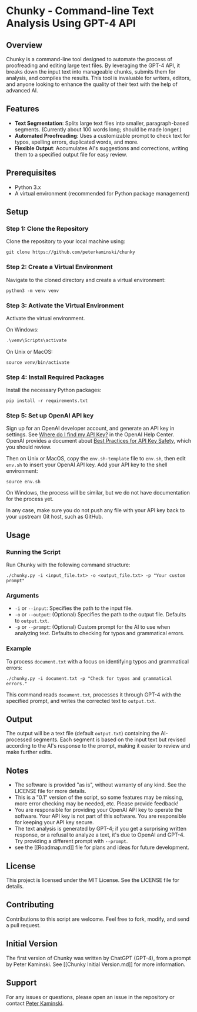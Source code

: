 # Chunky - Command-line Text Analysis Using GPT-4 API

## Overview

Chunky is a command-line tool designed to automate the process of proofreading and editing large text files. By leveraging the GPT-4 API, it breaks down the input text into manageable chunks, submits them for analysis, and compiles the results. This tool is invaluable for writers, editors, and anyone looking to enhance the quality of their text with the help of advanced AI.

## Features

- **Text Segmentation**: Splits large text files into smaller, paragraph-based segments. (Currently about 100 words long; should be made longer.)
- **Automated Proofreading**: Uses a customizable prompt to check text for typos, spelling errors, duplicated words, and more.
- **Flexible Output**: Accumulates AI's suggestions and corrections, writing them to a specified output file for easy review.

## Prerequisites

- Python 3.x
- A virtual environment (recommended for Python package management)

## Setup

### Step 1: Clone the Repository

Clone the repository to your local machine using:

```shell
git clone https://github.com/peterkaminski/chunky
```

### Step 2: Create a Virtual Environment

Navigate to the cloned directory and create a virtual environment:

```shell
python3 -m venv venv
```

### Step 3: Activate the Virtual Environment

Activate the virtual environment.

On Windows:

```powershell
.\venv\Scripts\activate
```

On Unix or MacOS:

```shell
source venv/bin/activate
```

### Step 4: Install Required Packages

Install the necessary Python packages:

```shell
pip install -r requirements.txt
```

### Step 5: Set up OpenAI API key

Sign up for an OpenAI developer account, and generate an API key in settings. See [Where do I find my API Key?](https://help.openai.com/en/articles/4936850-where-do-i-find-my-api-key) in the OpenAI Help Center. OpenAI provides a document about [Best Practices for API Key Safety](https://help.openai.com/en/articles/5112595-best-practices-for-api-key-safety), which you should review.

Then on Unix or MacOS, copy the `env.sh-template` file to `env.sh`, then edit `env.sh` to insert your OpenAI API key. Add your API key to the shell environment:

```shell
source env.sh
```

On Windows, the process will be similar, but we do not have documentation for the process yet.

In any case, make sure you do not push any file with your API key back to your upstream Git host, such as GitHub.

## Usage

### Running the Script

Run Chunky with the following command structure:

```shell
./chunky.py -i <input_file.txt> -o <output_file.txt> -p "Your custom prompt"
```

### Arguments

- `-i` or `--input`: Specifies the path to the input file.
- `-o` or `--output`: (Optional) Specifies the path to the output file. Defaults to `output.txt`.
- `-p` or `--prompt`: (Optional) Custom prompt for the AI to use when analyzing text. Defaults to checking for typos and grammatical errors.

### Example

To process `document.txt` with a focus on identifying typos and grammatical errors:

```shell
./chunky.py -i document.txt -p "Check for typos and grammatical errors."
```

This command reads `document.txt`, processes it through GPT-4 with the specified prompt, and writes the corrected text to `output.txt`.

## Output

The output will be a text file (default `output.txt`) containing the AI-processed segments. Each segment is based on the input text but revised according to the AI's response to the prompt, making it easier to review and make further edits.

## Notes

- The software is provided "as is", without warranty of any kind. See the LICENSE file for more details.
- This is a "0.1" version of the script, so some features may be missing, more error checking may be needed, etc. Please provide feedback!
- You are responsible for providing your OpenAI API key to operate the software. Your API key is not part of this software. You are responsible for keeping your API key secure.
- The text analysis is generated by GPT-4; if you get a surprising written response, or a refusal to analyze a text, it's due to OpenAI and GPT-4. Try providing a different prompt with `--prompt`.
- see the [[Roadmap.md]] file for plans and ideas for future development.


## License

This project is licensed under the MIT License. See the LICENSE file for details.

## Contributing

Contributions to this script are welcome. Feel free to fork, modify, and send a pull request.

## Initial Version

The first version of Chunky was written by ChatGPT (GPT-4), from a prompt by Peter Kaminski. See [[Chunky Initial Version.md]] for more information.

## Support

For any issues or questions, please open an issue in the repository or contact [Peter Kaminski](mailto:kaminski@istori.com).

